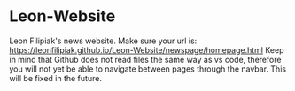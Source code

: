 # Leon-Website
Leon Filipiak's news website.
Make sure your url is: https://leonfilipiak.github.io/Leon-Website/newspage/homepage.html
Keep in mind that Github does not read files the same way as vs code, therefore you will not yet be able to navigate between pages through the navbar. This will be fixed in the future.
